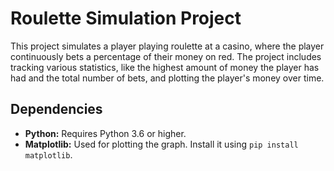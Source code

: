# Roulette Simulation Project

This project simulates a player playing roulette at a casino, where the player continuously bets a percentage of their money on red. The project includes tracking various statistics, like the highest amount of money the player has had and the total number of bets, and plotting the player's money over time.

## Dependencies

- **Python:** Requires Python 3.6 or higher.
- **Matplotlib:** Used for plotting the graph. Install it using `pip install matplotlib`.
